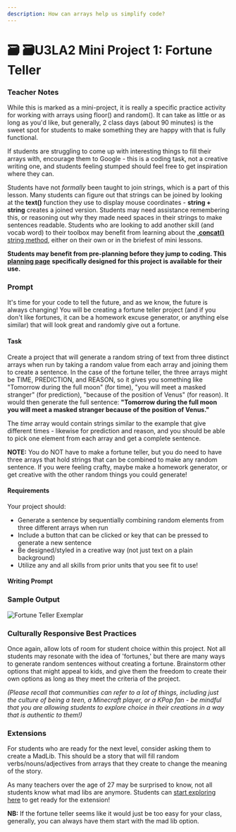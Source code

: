 ```yaml
---
description: How can arrays help us simplify code?
---
```


# 🗃 🗃U3LA2 Mini Project 1: Fortune Teller

### Teacher Notes

While this is marked as a mini-project, it is really a specific practice activity for working with arrays using floor() and random(). It can take as little or as long as you'd like, but generally, 2 class days (about 90 minutes) is the sweet spot for students to make something they are happy with that is fully functional.

If students are struggling to come up with interesting things to fill their arrays with, encourage them to Google - this is a coding task, not a creative writing one, and students feeling stumped should feel free to get inspiration where they can.

Students have not _formally_ been taught to join strings, which is a part of this lesson. Many students can figure out that strings can be joined by looking at the **text()** function they use to display mouse coordinates - **string + string** creates a joined version. Students may need assistance remembering this, or reasoning out why they made need spaces in their strings to make sentences readable. Students who are looking to add another skill (and vocab word) to their toolbox may benefit from learning about the [.**concat()** string method](https://www.w3schools.com/jsref/jsref\_concat\_string.asp), either on their own or in the briefest of mini lessons.

**Students may benefit from pre-planning before they jump to coding. This** [**planning page**](https://docs.google.com/document/d/1uyZFZFd9S9\_S7JSSeRgbZ5GyqovOm4k0BE8P5Vd\_H88/edit) **specifically designed for this project is available for their use.**

### Prompt

It's time for your code to tell the future, and as we know, the future is always changing! You will be creating a fortune teller project (and if you don't like fortunes, it can be a homework excuse generator, or anything else similar) that will look great and randomly give out a fortune.

#### Task

Create a project that will generate a random string of text from three distinct arrays when run by taking a random value from each array and joining them to create a sentence. In the case of the fortune teller, the three arrays might be TIME, PREDICTION, and REASON, so it gives you something like "Tomorrow during the full moon" (for time), "you will meet a masked stranger" (for prediction), "because of the position of Venus" (for reason). It would then generate the full sentence: **"Tomorrow during the full moon you will meet a masked stranger because of the position of Venus."**

The _time_ array would contain strings similar to the example that give different times - likewise for prediction and reason, and you should be able to pick one element from each array and get a complete sentence.

**NOTE:** You do NOT have to make a fortune teller, but you do need to have three arrays that hold strings that can be combined to make any random sentence. If you were feeling crafty, maybe make a homework generator, or get creative with the other random things you could generate!

#### Requirements

Your project should:

* Generate a sentence by sequentially combining random elements from three different arrays when run
* Include a button that can be clicked or key that can be pressed to generate a new sentence
* Be designed/styled in a creative way (not just text on a plain background)
* Utilize any and all skills from prior units that you see fit to use!

#### Writing Prompt



### Sample Output

![Fortune Teller Exemplar](../.gitbook/assets/fortuneteller.gif)

### Culturally Responsive Best Practices

Once again, allow lots of room for student choice within this project. Not all students may resonate with the idea of 'fortunes,' but there are many ways to generate random sentences without creating a fortune. Brainstorm other options that might appeal to kids, and give them the freedom to create their own options as long as they meet the criteria of the project.

_(Please recall that communities can refer to a lot of things, including just the culture of being a teen, a Minecraft player, or a KPop fan - be mindful that you are allowing students to explore choice in their creations in a way that is authentic to them!)_

### Extensions

For students who are ready for the next level, consider asking them to create a MadLib. This should be a story that will fill random verbs/nouns/adjectives from arrays that they create to change the meaning of the story.

As many teachers over the age of 27 may be surprised to know, not all students know what mad libs are anymore. Students can [start exploring here](https://www.madlibs.com/printables/) to get ready for the extension!

**NB:** If the fortune teller seems like it would just be too easy for your class, generally, you can always have them start with the mad lib option.

